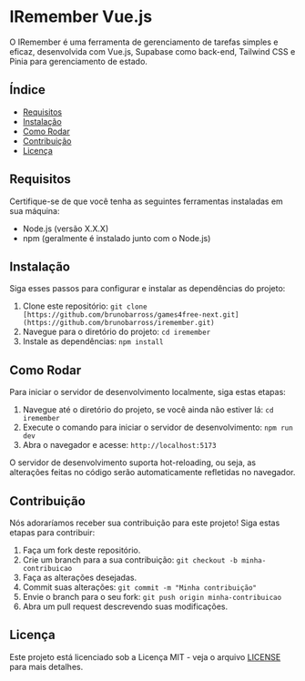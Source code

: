 # IRemember Vue.js


O IRemember é uma ferramenta de gerenciamento de tarefas simples e eficaz, desenvolvida com Vue.js, Supabase como back-end, Tailwind CSS e Pinia para gerenciamento de estado.


## Índice

- [Requisitos](#requisitos)
- [Instalação](#instalação)
- [Como Rodar](#como-rodar)
- [Contribuição](#contribuição)
- [Licença](#licença)

## Requisitos

Certifique-se de que você tenha as seguintes ferramentas instaladas em sua máquina:

- Node.js (versão X.X.X)
- npm (geralmente é instalado junto com o Node.js)

## Instalação

Siga esses passos para configurar e instalar as dependências do projeto:

1. Clone este repositório: `git clone [https://github.com/brunobarross/games4free-next.git](https://github.com/brunobarross/iremember.git)`
2. Navegue para o diretório do projeto: `cd iremember`
3. Instale as dependências: `npm install`

## Como Rodar

Para iniciar o servidor de desenvolvimento localmente, siga estas etapas:

1. Navegue até o diretório do projeto, se você ainda não estiver lá: `cd iremember`
2. Execute o comando para iniciar o servidor de desenvolvimento: `npm run dev`
3. Abra o navegador e acesse: `http://localhost:5173`

O servidor de desenvolvimento suporta hot-reloading, ou seja, as alterações feitas no código serão automaticamente refletidas no navegador.

## Contribuição

Nós adoraríamos receber sua contribuição para este projeto! Siga estas etapas para contribuir:

1. Faça um fork deste repositório.
2. Crie um branch para a sua contribuição: `git checkout -b minha-contribuicao`
3. Faça as alterações desejadas.
4. Commit suas alterações: `git commit -m "Minha contribuição"`
5. Envie o branch para o seu fork: `git push origin minha-contribuicao`
6. Abra um pull request descrevendo suas modificações.

## Licença

Este projeto está licenciado sob a Licença MIT - veja o arquivo [LICENSE](LICENSE) para mais detalhes.
